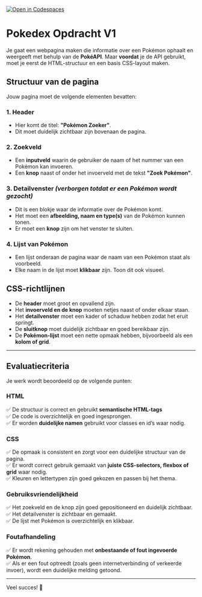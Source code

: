[![Open in Codespaces](https://classroom.github.com/assets/launch-codespace-2972f46106e565e64193e422d61a12cf1da4916b45550586e14ef0a7c637dd04.svg)](https://classroom.github.com/open-in-codespaces?assignment_repo_id=18440035)
# Pokedex Opdracht V1


Je gaat een webpagina maken die informatie over een Pokémon ophaalt en weergeeft met behulp van de **PokéAPI**. Maar **voordat** je de API gebruikt, moet je eerst de HTML-structuur en een basis CSS-layout maken.

## Structuur van de pagina

Jouw pagina moet de volgende elementen bevatten:

### 1. Header
- Hier komt de titel: **"Pokémon Zoeker"**.
- Dit moet duidelijk zichtbaar zijn bovenaan de pagina.

### 2. Zoekveld
- Een **inputveld** waarin de gebruiker de naam of het nummer van een Pokémon kan invoeren.
- Een **knop** naast of onder het invoerveld met de tekst **"Zoek Pokémon"**.

### 3. Detailvenster *(verborgen totdat er een Pokémon wordt gezocht)*
- Dit is een blokje waar de informatie over de Pokémon komt.
- Het moet een **afbeelding, naam en type(s)** van de Pokémon kunnen tonen.
- Er moet een **knop** zijn om het venster te sluiten.

### 4. Lijst van Pokémon
- Een lijst onderaan de pagina waar de naam van een Pokémon staat als voorbeeld.
- Elke naam in de lijst moet **klikbaar** zijn. Toon dit ook visueel.

## CSS-richtlijnen
- De **header** moet groot en opvallend zijn.
- Het **invoerveld en de knop** moeten netjes naast of onder elkaar staan.
- Het **detailvenster** moet een kader of schaduw hebben zodat het eruit springt.
- De **sluitknop** moet duidelijk zichtbaar en goed bereikbaar zijn.
- De **Pokémon-lijst** moet een nette opmaak hebben, bijvoorbeeld als een **kolom of grid**.

---

## Evaluatiecriteria

Je werk wordt beoordeeld op de volgende punten:

### **HTML**
✅ De structuur is correct en gebruikt **semantische HTML-tags**  
✅ De code is overzichtelijk en goed ingesprongen.  
✅ Er worden **duidelijke namen** gebruikt voor classes en id’s waar nodig.  

### **CSS**
✅ De opmaak is consistent en zorgt voor een duidelijke structuur van de pagina.  
✅ Er wordt correct gebruik gemaakt van **juiste CSS-selectors, flexbox of grid** waar nodig.  
✅ Kleuren en lettertypen zijn goed gekozen en passen bij het thema.  

### **Gebruiksvriendelijkheid**
✅ Het zoekveld en de knop zijn goed gepositioneerd en duidelijk zichtbaar.  
✅ Het detailvenster is zichtbaar en gemaakt.   
✅ De lijst met Pokémon is overzichtelijk en klikbaar.  

### **Foutafhandeling**
✅ Er wordt rekening gehouden met **onbestaande of fout ingevoerde Pokémon**.  
✅ Als er een fout optreedt (zoals geen internetverbinding of verkeerde invoer), wordt een duidelijke melding getoond.  

---

Veel succes! 🚀
